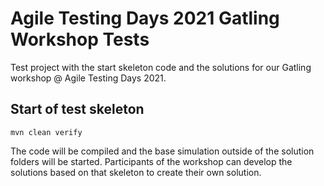 # Agile Testing Days 2021 Gatling Workshop Tests
Test project with the start skeleton code and the solutions for our Gatling workshop @ Agile Testing Days 2021.

## Start of test skeleton
```shell
mvn clean verify
```

The code will be compiled and the base simulation outside of the solution
folders will be started. Participants of the workshop can develop the
solutions based on that skeleton to create their own solution.

